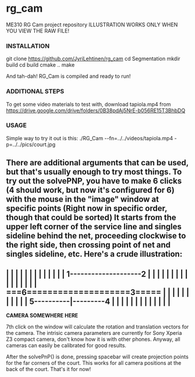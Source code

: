 # rg_cam
ME310 RG Cam project repository
ILLUSTRATION WORKS ONLY WHEN YOU VIEW THE RAW FILE!

### INSTALLATION

git clone https://github.com/JyriLehtinen/rg_cam
cd Segmentation
mkdir build
cd build
cmake ..
make

And tah-dah! RG_Cam is compiled and ready to run!

### ADDITIONAL STEPS
To get some video materials to test with, download tapiola.mp4 from https://drive.google.com/drive/folders/0B38pdAj5NrE-b056RE15T3BhbDQ

### USAGE

Simple way to try it out is this:
./RG_Cam --fn=../../videos/tapiola.mp4 -p=../../pics/court.jpg

There are additional arguments that can be used, but that's usually enough to try most things.
To try out the solvePNP, you have to make 6 clicks (4 should work, but now it's configured for 6) with the mouse in the "image" window at specific points (Right now in specific order, though that could be sorted)
It starts from the upper left corner of the service line and singles sideline behind the net, proceeding clockwise to the right side,
then crossing point of net and singles sideline, etc. Here's a crude illustration:
-----------------------------
|  |                    |   |
|  |                    |   |
|  |                    |   |
|  1--------------------2  |
|  |          |         |   |
|  |          |         |   |
|  |          |         |   |
===6====================3=====
|  |          |         |   |
|  |          |         |   |
|  5----------|---------4   |
|  |                    |   |
|  |                    |   |
|  |                    |   |
-----------------------------
****CAMERA SOMEWHERE HERE****
            
7th click on the window will calculate the rotation and translation vectors for the camera. The intrisic camera parameters are currently for Sony Xperia Z3 compact camera, don't know how it is with other phones.
Anyway, all cameras can easily be calibrated for good results.

After the solvePnP() is done, pressing spacebar will create projection points for the far corners of the court. This works for all camera positions at the back of the court.
That's it for now!
